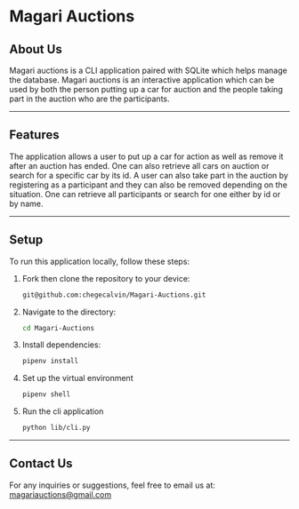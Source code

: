 # Magari Auctions

## About Us

Magari auctions is a CLI application paired with SQLite which helps manage the database. Magari auctions is an interactive application which can be used by both the person putting up a car for auction and the people taking part in the auction who are the participants.

---

## Features

The application allows a user to put up a car for action as well as remove it after an auction has ended. One can also retrieve all cars on auction or search for a specific car by its id. A user can also take part in the auction by registering as a participant and they can also be removed depending on the situation. One can retrieve all participants or search for one either by id or by name.

---

## Setup

To run this application locally, follow these steps:

1. Fork then clone the repository to your device:

   ```bash
   git@github.com:chegecalvin/Magari-Auctions.git
   ```

2. Navigate to the directory:

   ```bash
   cd Magari-Auctions
   ```

3. Install dependencies:

   ```bash
   pipenv install
   ```

4. Set up the virtual environment

   ```bash
   pipenv shell
   ```

4. Run the cli application

   ```bash
   python lib/cli.py
   ```

---

## Contact Us

For any inquiries or suggestions, feel free to email us at:
     magariauctions@gmail.com
        